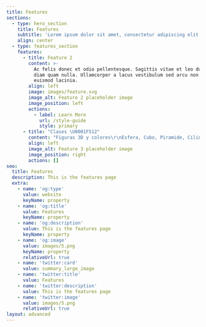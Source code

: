 ```yaml
---
title: Features
sections:
  - type: hero_section
    title: Features
    subtitle: 'Lorem ipsum dolor sit amet, consectetur adipiscing elit.'
    align: center
  - type: features_section
    features:
      - title: Feature 2
        content: >-
          Ac felis donec et odio pellentesque. Sagittis vitae et leo duis ut
          diam quam nulla. Ullamcorper a lacus vestibulum sed arcu non odio
          euismod lacinia.
        align: left
        image: images/feature.svg
        image_alt: Feature 2 placeholder image
        image_position: left
        actions:
          - label: Learn More
            url: /style-guide
            style: primary
      - title: "Clases \U0001F512"
        content: "Figuras 3D y colores\r\nEsfera, Cubo, Piramide, Cilindro y Cono\r\nMezcla de colores\n\nFrutas y postres\r\nManzana, Naranja, Uvas y Cerezas\r\nSandía, Platano, Piña y fresa\r\nDona, Helado y Rebanada de pastel\n\nComida ràpida\r\nHamburguesa, Papas fritas y Hotdog\r\nPieza de pollo, Tacos y Rebanada de Pizza\n\nFlores y plantas\r\nGirasol\r\nRosa\r\nOrquidea\r\nFlor Carnivora\r\nCactus y Nopal\n\nDinosaurios\r\nEstegosaurio\r\nT-rex\r\nBrontosaurio\r\nTriceraptor\n\nAnimales domésticos\r\nPerro\r\nGato\r\nCamaleón\r\nPerico\r\nConejo\n\nAnimales de granja\r\nGallina y pato\r\nCerdo\r\nVaca\r\nCaballo\r\nOveja\n\n###### Animales marinos\n\nEstrella de mar y Tortuga\r\nPez payaso\r\nPulpo\r\nTiburón\n\n###### Pokémon\n\n\r\nPokebola\r\nPikachu\r\nSquirtle\r\nCharmander\n\n#### ---Modulo 2---\n\nAnimales salvajes\r\nJirafa\r\nLobo\r\nOso\r\nZorro\n\nAnimales salvajes 2\r\nLeopardo\r\nLeón\r\nElefante\n\nPersonajes favoritos\r\nMike\r\nOlaf\r\nStich\r\nPerry el ornitorrinco\n\nPersonajes humanos\r\nRostros\r\nRopa\r\nAccesorios\r\nHerramientas de oficios\n\nCaricaturas\r\nJake\r\nFinn\r\nEscadalosos\n\nPersonajes Mario Bros\r\nMario\r\nLuigi\r\nJoshi\r\nTod\n\nMás personajes\r\n3 Minion\nBob esponja\r\nPatricio\r\nBob esponja\r\nGary\r\nCalamardo\n\nPaw patrol\r\nRubble\r\nSky\r\nMarshall\n\n###### **---Modulo 3---**\n\nSeres fantasticos\r\nUnicornio\r\nDragón\r\nSirena\n"
        align: left
        image_alt: Feature 3 placeholder image
        image_position: right
        actions: []
seo:
  title: Features
  description: This is the features page
  extra:
    - name: 'og:type'
      value: website
      keyName: property
    - name: 'og:title'
      value: Features
      keyName: property
    - name: 'og:description'
      value: This is the features page
      keyName: property
    - name: 'og:image'
      value: images/5.png
      keyName: property
      relativeUrl: true
    - name: 'twitter:card'
      value: summary_large_image
    - name: 'twitter:title'
      value: Features
    - name: 'twitter:description'
      value: This is the features page
    - name: 'twitter:image'
      value: images/5.png
      relativeUrl: true
layout: advanced
---
```

